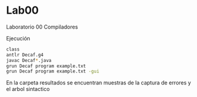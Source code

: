 # Lab00
Laboratorio 00 Compiladores


Ejecución
```bash
class 
antlr Decaf.g4 
javac Decaf*.java 
grun Decaf program example.txt 
grun Decaf program example.txt -gui 
  ```
En la carpeta resultados se encuentran muestras de la captura de errores y el arbol sintactico
